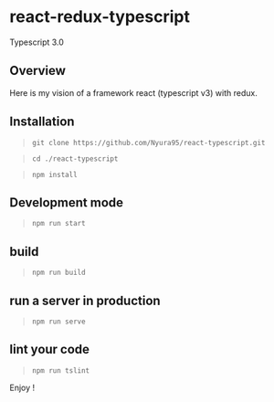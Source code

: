# react-redux-typescript

Typescript 3.0

## Overview

Here is my vision of a framework react (typescript v3) with redux. 

## Installation

> `git clone https://github.com/Nyura95/react-typescript.git`

> `cd ./react-typescript`

> `npm install`

## Development mode

> `npm run start`

## build

> `npm run build`

## run a server in production

> `npm run serve`

## lint your code

> `npm run tslint`

Enjoy !
